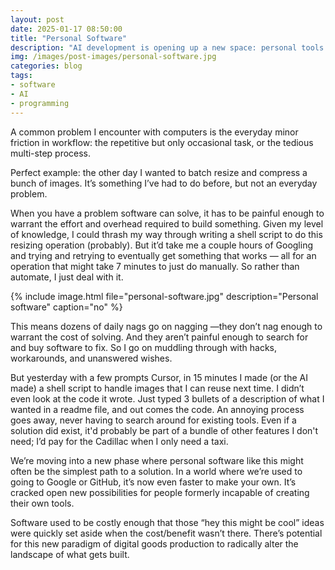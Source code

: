 ```yaml
---
layout: post
date: 2025-01-17 08:50:00
title: "Personal Software"
description: "AI development is opening up a new space: personal tools for smalll problems."
img: /images/post-images/personal-software.jpg
categories: blog
tags:
- software
- AI
- programming
---
```


A common problem I encounter with computers is the everyday minor friction in workflow: the repetitive but only occasional task, or the tedious multi-step process.

Perfect example: the other day I wanted to batch resize and compress a bunch of images. It’s something I’ve had to do before, but not an everyday problem.

When you have a problem software can solve, it has to be painful enough to warrant the effort and overhead required to build something. Given my level
of knowledge, I could thrash my way through writing a shell script to do this resizing operation (probably). But it’d take me a couple hours of
Googling and trying and retrying to eventually get something that works — all for an operation that might take 7 minutes to just do manually. So
rather than automate, I just deal with it.

{% include image.html file="personal-software.jpg" description="Personal software" caption="no" %}

This means dozens of daily nags go on nagging —they don’t nag enough to warrant the cost of solving. And they aren’t painful enough to search for and
buy software to fix. So I go on muddling through with hacks, workarounds, and unanswered wishes.

But yesterday with a few prompts Cursor, in 15 minutes I made (or the AI made) a shell script to handle images that I can reuse next time. I didn’t even look at the code it wrote. Just typed 3 bullets of a description of what I wanted in a readme file, and out comes the code. An annoying process goes away, never having to search around for existing tools. Even if a solution did exist, it'd probably be part of a bundle of other features I don't need; I’d pay for the Cadillac when I only need a taxi.

We’re moving into a new phase where personal software like this might often be the simplest path to a solution. In a world where we’re used to going to Google or GitHub, it’s now even faster to make your own. It’s cracked open new possibilities for people formerly incapable of creating their own tools.

Software used to be costly enough that those “hey this might be cool” ideas were quickly set aside when the cost/benefit wasn’t there. There’s
potential for this new paradigm of digital goods production to radically alter the landscape of what gets built.
